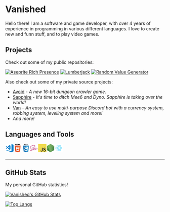 # Vanished

Hello there! I am a software and game developer, with over 4 years of experience in programming in various different languages. I love to create new and funn stuff, and to play video games.

## Projects

Check out some of my public repositories:

[![Aseprite Rich Presence](https://github-readme-stats.vercel.app/api/pin/?username=vanishedvan&repo=aseprite-rich-presence)](https://github.com/vanishedvan/aseprite-rich-presence)
[![Lumberjack](https://github-readme-stats.vercel.app/api/pin/?username=vanishedvan&repo=lumberjack)](https://github.com/vanishedvan/lumberjack)
[![Random Value Generator](https://github-readme-stats.vercel.app/api/pin/?username=vanishedvan&repo=random-value-generator)](https://github.com/vanishedvan/random-value-generator)

Also check out some of my private source projects:

- [Avoid](https://discord.gg/epic) - _A new 16-bit dungeon crawler game._
- [Sapphire](https://sapphirebot.com) - _It's time to ditch Mee6 and Dyno. Sapphire is taking over the world!_
- [Van](https://vanme.me) - _An easy to use multi-purpose Discord bot with a currency system, robbing system, leveling system and more!_
- _And more!_

## Languages and Tools

<img align="left" alt="Visual Studio Code" width="26px" src="https://raw.githubusercontent.com/github/explore/80688e429a7d4ef2fca1e82350fe8e3517d3494d/topics/visual-studio-code/visual-studio-code.png" />
<img align="left" alt="HTML5" width="26px" src="https://raw.githubusercontent.com/github/explore/80688e429a7d4ef2fca1e82350fe8e3517d3494d/topics/html/html.png" />
<img align="left" alt="CSS3" width="26px" src="https://raw.githubusercontent.com/github/explore/80688e429a7d4ef2fca1e82350fe8e3517d3494d/topics/css/css.png" />
<img align="left" alt="Sass" width="26px" src="https://raw.githubusercontent.com/github/explore/80688e429a7d4ef2fca1e82350fe8e3517d3494d/topics/sass/sass.png" />
<img align="left" alt="JavaScript" width="26px" src="https://raw.githubusercontent.com/github/explore/80688e429a7d4ef2fca1e82350fe8e3517d3494d/topics/javascript/javascript.png" />
<img align="left" alt="Node.js" width="26px" src="https://raw.githubusercontent.com/github/explore/80688e429a7d4ef2fca1e82350fe8e3517d3494d/topics/nodejs/nodejs.png" />
<img align="left" alt="React" width="26px" src="https://raw.githubusercontent.com/github/explore/80688e429a7d4ef2fca1e82350fe8e3517d3494d/topics/react/react.png" />

<br />
<br />

---

## GitHub Stats

My personal GitHub statistics!

[![Vanished's GitHub Stats](https://github-readme-stats.vercel.app/api?username=vanishedvan&hide=issues,prs&count_private=true&show_owner=true&show_icons=true)](https://github.com/vanishedvan)

[![Top Langs](https://github-readme-stats.vercel.app/api/top-langs/?username=vanishedvan&layout=compact&card_width=445)](https://github.com/vanishedvan)
